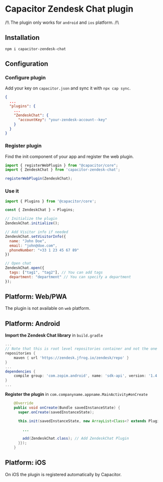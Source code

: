 # Capacitor Zendesk Chat plugin

/!\ The plugin only works for `android` and `ios` platform. /!\

## Installation

`npm i capacitor-zendesk-chat`

## Configuration

### Configure plugin 

Add your key on `capacitor.json` and sync it with `npx cap sync`.
```json
{
  ...
  "plugins": {
    ...
    "ZendeskChat": {
      "accountKey": "your-zendesk-account--key"
    }
  }
}

```
### Register plugin

Find the init component of your app and register the web plugin.

```javascript
import { registerWebPlugin } from "@capacitor/core";
import { ZendeskChat } from 'capacitor-zendesk-chat';

registerWebPlugin(ZendeskChat);
```

### Use it

```javascript
import { Plugins } from '@capacitor/core';

const { ZendeskChat } = Plugins;

// Initialize the plugin
ZendeskChat.initialize();

// Add Visitor info if needed
ZendeskChat.setVisitorInfo({
  name: "John Doe",
  email: "john@doe.com",
  phoneNumber: "+33 1 23 45 67 89"
})

// Open chat
ZendeskChat.open({
  tags: ["tag1", "tag2"], // You can add tags
  department: "department" // You can specify a department
});
```

## Platform: Web/PWA

The plugin is not available on `web` platform.

## Platform: Android


**Import the Zendesk Chat library** in `build.gradle`

```groovy
...
// Note that this is root level repositories container and not the one under 'buildScript'
repositories {
    maven { url 'https://zendesk.jfrog.io/zendesk/repo' }
}
...
dependencies {
    compile group: 'com.zopim.android', name: 'sdk-api', version: '1.4.2'
}
...
```

**Register the plugin** in `com.companyname.appname.MainActivity#onCreate`

```java
    @Override
    public void onCreate(Bundle savedInstanceState) {
      super.onCreate(savedInstanceState);

      this.init(savedInstanceState, new ArrayList<Class<? extends Plugin>>() {{

        ...

        add(ZendeskChat.class); // Add ZendeskChat Plugin
      }});
    }
```

## Platform: iOS

On iOS the plugin is registered automatically by Capacitor.